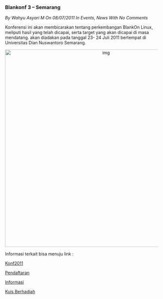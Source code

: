 ### **Blankonf 3 – Semarang**
_By Wahyu Asyari M On 08/07/2011 In Events, News With No Comments_

Konferensi ini akan membicarakan tentang perkembangan BlankOn Linux, meliputi hasil yang telah dicapai, serta target yang akan dicapai di masa mendatang. akan diadakan pada tanggal 23- 24 Juli 2011 bertempat di Universitas Dian Nuswantoro Semarang.
<p align="center">
	<img src="./posts/2011-07-08-blankonf-3-semarang/blankon.jpg" height="650px" alt="img">
</p> 

Informasi terkait bisa menuju link :

[Konf2011](http://konf2011.blankonlinux.or.id/beranda/)

[Pendaftaran](http://konf2011.blankonlinux.or.id/daftar/)

[Informasi](http://konf2011.blankonlinux.or.id/kontak/)

[Kuis Berhadiah](http://konf2011.blankonlinux.or.id/berita/3/)